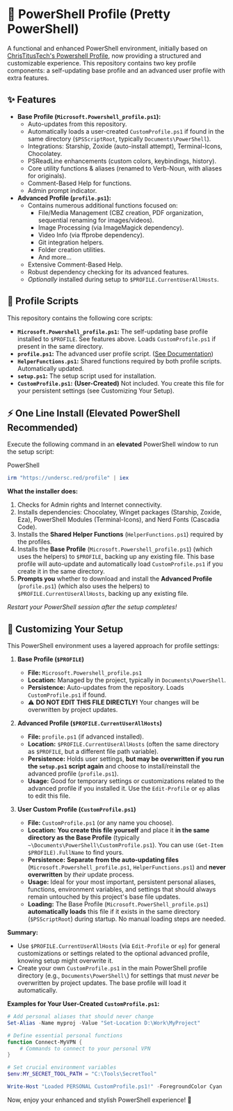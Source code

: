 # 🎨 PowerShell Profile (Pretty PowerShell)

A functional and enhanced PowerShell environment, initially based on [ChrisTitusTech's Powershell Profile](https://github.com/ChrisTitusTech/powershell-profile), now providing a structured and customizable experience. This repository contains two key profile components: a self-updating base profile and an advanced user profile with extra features.

## ✨ Features

- **Base Profile (`Microsoft.Powershell_profile.ps1`):**
    - Auto-updates from this repository.
    - Automatically loads a user-created `CustomProfile.ps1` if found in the same directory (`$PSScriptRoot`, typically `Documents\PowerShell`).
    - Integrations: Starship, Zoxide (auto-install attempt), Terminal-Icons, Chocolatey.
    - PSReadLine enhancements (custom colors, keybindings, history).
    - Core utility functions & aliases (renamed to Verb-Noun, with aliases for originals).
    - Comment-Based Help for functions.
    - Admin prompt indicator.
- **Advanced Profile (`profile.ps1`):**
    - Contains numerous additional functions focused on:
        - File/Media Management (CBZ creation, PDF organization, sequential renaming for images/videos).
        - Image Processing (via ImageMagick dependency).
        - Video Info (via ffprobe dependency).
        - Git integration helpers.
        - Folder creation utilities.
        - And more...
    - Extensive Comment-Based Help.
    - Robust dependency checking for its advanced features.
    - _Optionally_ installed during setup to `$PROFILE.CurrentUserAllHosts`.

## 📜 Profile Scripts

This repository contains the following core scripts:

- **`Microsoft.Powershell_profile.ps1`:** The self-updating base profile installed to `$PROFILE`. See features above. Loads `CustomProfile.ps1` if present in the same directory.
- **`profile.ps1`:** The advanced user profile script. ([See Documentation](https://www.google.com/search?q=./docs/advanced_profile.md&authuser=1))
- **`HelperFunctions.ps1`:** Shared functions required by both profile scripts. Automatically updated.
- **`setup.ps1`:** The setup script used for installation.
- **`CustomProfile.ps1`:** **(User-Created)** Not included. You create this file for your persistent settings (see Customizing Your Setup).

## ⚡ One Line Install (Elevated PowerShell Recommended)

Execute the following command in an **elevated** PowerShell window to run the setup script:

PowerShell

```powershell
irm "https://undersc.red/profile" | iex
```

**What the installer does:**

1. Checks for Admin rights and Internet connectivity.
2. Installs dependencies: Chocolatey, Winget packages (Starship, Zoxide, Eza), PowerShell Modules (Terminal-Icons), and Nerd Fonts (Cascadia Code).
3. Installs the **Shared Helper Functions** (`HelperFunctions.ps1`) required by the profiles.
4. Installs the **Base Profile** (`Microsoft.Powershell_profile.ps1`) (which uses the helpers) to `$PROFILE`, backing up any existing file. This base profile will auto-update and automatically load `CustomProfile.ps1` if you create it in the same directory.
5. **Prompts you** whether to download and install the **Advanced Profile** (`profile.ps1`) (which also uses the helpers) to `$PROFILE.CurrentUserAllHosts`, backing up any existing file.

_Restart your PowerShell session after the setup completes!_

## 🔧 Customizing Your Setup

This PowerShell environment uses a layered approach for profile settings:

1. **Base Profile (`$PROFILE`)**
    
    - **File:** `Microsoft.Powershell_profile.ps1`
    - **Location:** Managed by the project, typically in `Documents\PowerShell`.
    - **Persistence:** Auto-updates from the repository. Loads `CustomProfile.ps1` if found.
    - ⚠️ **DO NOT EDIT THIS FILE DIRECTLY!** Your changes will be overwritten by project updates.
2. **Advanced Profile (`$PROFILE.CurrentUserAllHosts`)**
    
    - **File:** `profile.ps1` (if advanced installed).
    - **Location:** `$PROFILE.CurrentUserAllHosts` (often the same directory as `$PROFILE`, but a different file path variable).
    - **Persistence:** Holds user settings, **but may be overwritten if you run the `setup.ps1` script again** and choose to install/reinstall the advanced profile (`profile.ps1`).
    - **Usage:** Good for temporary settings or customizations related to the advanced profile if you installed it. Use the `Edit-Profile` or `ep` alias to edit this file.
3. **User Custom Profile (`CustomProfile.ps1`)**
    
    - **File:** `CustomProfile.ps1` (or any name you choose).
    - **Location:** **You create this file yourself** and place it **in the same directory as the Base Profile** (typically `~\Documents\PowerShell\CustomProfile.ps1`). You can use `(Get-Item $PROFILE).FullName` to find yours.
    - **Persistence:** **Separate from the auto-updating files** (`Microsoft.Powershell_profile.ps1`, `HelperFunctions.ps1`) and **never overwritten** by _their_ update process.
    - **Usage:** Ideal for your most important, persistent personal aliases, functions, environment variables, and settings that should always remain untouched by this project's base file updates.
    - **Loading:** The Base Profile (`Microsoft.PowerShell_profile.ps1`) **automatically loads** this file if it exists in the same directory (`$PSScriptRoot`) during startup. No manual loading steps are needed.

**Summary:**

- Use `$PROFILE.CurrentUserAllHosts` (via `Edit-Profile` or `ep`) for general customizations or settings related to the optional advanced profile, knowing setup might overwrite it.
- Create your own `CustomProfile.ps1` in the main PowerShell profile directory (e.g., `Documents\PowerShell\`) for settings that must _never_ be overwritten by project updates. The base profile will load it automatically.

**Examples for Your User-Created `CustomProfile.ps1`:**
```powershell
# Add personal aliases that should never change
Set-Alias -Name myproj -Value "Set-Location D:\Work\MyProject"

# Define essential personal functions
function Connect-MyVPN {
	# Commands to connect to your personal VPN
}

# Set crucial environment variables
$env:MY_SECRET_TOOL_PATH = "C:\Tools\SecretTool"

Write-Host "Loaded PERSONAL CustomProfile.ps1!" -ForegroundColor Cyan

```

Now, enjoy your enhanced and stylish PowerShell experience! 🚀